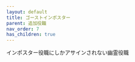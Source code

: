 ```yaml
---
layout: default
title: ゴーストインポスター
parent: 追加役職
nav_order: 7
has_children: true
---
```


インポスター役職にしかアサインされない幽霊役職